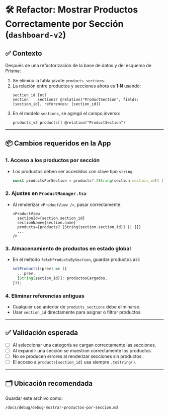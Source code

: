 
# 🛠️ Refactor: Mostrar Productos Correctamente por Sección (`dashboard-v2`)

## ✅ Contexto

Después de una refactorización de la base de datos y del esquema de Prisma:

1. Se eliminó la tabla pivote `products_sections`.
2. La relación entre productos y secciones ahora es **1:N** usando:
   ```prisma
   section_id Int?
   section    sections? @relation("ProductSection", fields: [section_id], references: [section_id])
   ```
3. En el modelo `sections`, se agregó el campo inverso:
   ```prisma
   products_v2 products[] @relation("ProductSection")
   ```

---

## 📦 Cambios requeridos en la App

### 1. Acceso a los productos por sección

- Los productos deben ser accedidos con clave tipo `string`:
  ```ts
  const productsForSection = products?.[String(section.section_id)] || [];
  ```

### 2. Ajustes en `ProductManager.tsx`

- Al renderizar `<ProductView />`, pasar correctamente:
  ```tsx
  <ProductView
    sectionId={section.section_id}
    sectionName={section.name}
    products={products?.[String(section.section_id)] || []}
    ...
  />
  ```

### 3. Almacenamiento de productos en estado global

- En el método `fetchProductsBySection`, guardar productos así:
  ```ts
  setProducts((prev) => ({
    ...prev,
    [String(section_id)]: productosCargados,
  }));
  ```

### 4. Eliminar referencias antiguas

- Cualquier uso anterior de `products_sections` debe eliminarse.
- Usar `section_id` directamente para asignar o filtrar productos.

---

## ✅ Validación esperada

- [ ] Al seleccionar una categoría se cargan correctamente las secciones.
- [ ] Al expandir una sección se muestran correctamente los productos.
- [ ] No se producen errores al renderizar secciones sin productos.
- [ ] El acceso a `products[section_id]` usa siempre `.toString()`.

---

## 🗂️ Ubicación recomendada

Guardar este archivo como:

```txt
/docs/debug/debug-mostrar-productos-por-seccion.md
```
